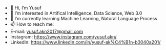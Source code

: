 - 👋 Hi, I’m Yusuf
- 👀 I’m interested in Artifical Intelligence, Data Science, Web 3.0
- 🌱 I’m currently learning Machine Learning, Natural Language Process
- 📫 How to reach me:
- E-mail: yusuf.akn2017@gmail.com
- Instagram: https://www.instagram.com/yusuf.akn/
- LinkedIn:  https://www.linkedin.com/in/yusuf-ak%C4%B1n-b3040a201/

<!---
josephnade/josephnade is a ✨ special ✨ repository because its `README.md` (this file) appears on your GitHub profile.
You can click the Preview link to take a look at your changes.
--->

